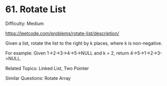 # 61. Rotate List

Difficulty: Medium

https://leetcode.com/problems/rotate-list/description/

Given a list, rotate the list to the right by k places, where k is non-negative.

For example:
Given 1->2->3->4->5->NULL and k = 2,
return 4->5->1->2->3->NULL.

Related Topics: Linked List, Two Pointer

Similar Questions: Rotate Array

